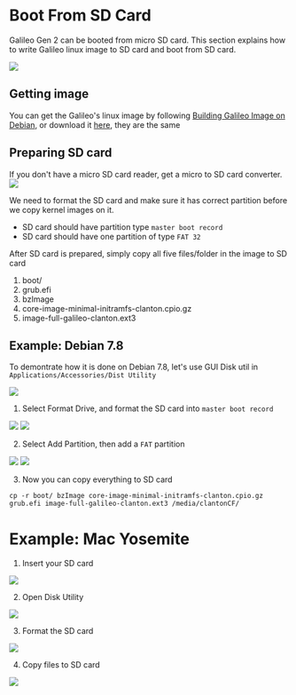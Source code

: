 # Boot From SD Card

Galileo Gen 2 can be booted from micro SD card. This section explains how to write Galileo linux image to SD card and boot from SD card.

![](sd3.png)

## Getting image
You can get the Galileo's linux image by following [Building Galileo Image on Debian](building_galileo_image_from_debian.md), or download it [here]('http://sourceforge.net/projects/ndn-in-one/files/image.tar.gz), they are the same

## Preparing SD card
If you don't have a micro SD card reader, get a micro to SD card converter.
![](sd2.png)

We need to format the SD card and make sure it has correct partition before we copy kernel images on it.
* SD card should have partition type `master boot record`
* SD card should have one partition of type `FAT 32`

After SD card is prepared, simply copy all five files/folder in the image to SD card
1. boot/
2. grub.efi
3. bzImage
4. core-image-minimal-initramfs-clanton.cpio.gz
5. image-full-galileo-clanton.ext3

## Example: Debian 7.8
To demontrate how it is done on Debian 7.8, let's use GUI Disk util in `Applications/Accessories/Dist Utility`

![](deb0.png)

1. Select Format Drive, and format the SD card into `master boot record`

![](deb1.png)
![](deb2.png)

2. Select Add Partition, then add a `FAT` partition

![](deb3.png)
![](deb4.png)

3. Now you can copy everything to SD card
```
cp -r boot/ bzImage core-image-minimal-initramfs-clanton.cpio.gz grub.efi image-full-galileo-clanton.ext3 /media/clantonCF/
```

# Example: Mac Yosemite
1. Insert your SD card

![](sd1.png)

2. Open Disk Utility

![](mac1.png)

3. Format the SD card

![](mac2.png)

4. Copy files to SD card

![](mac3.png)